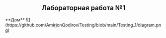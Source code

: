 <h2 align=center>Лабораторная работа №1 </h2>
**Дом**
![](https://github.com/AmirjonQodirov/Testing/blob/main/Testing_1/diagram.png)
